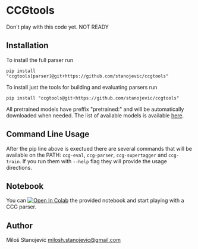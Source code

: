 # CCGtools

Don't play with this code yet. NOT READY

## Installation

To install the full parser run

    pip install "ccgtools[parser]@git+https://github.com/stanojevic/ccgtools"

To install just the tools for building and evaluating parsers run

    pip install "ccgtools@git+https://github.com/stanojevic/ccgtools"

All pretrained models have preffix "pretrained:" and will be automatically downloaded when needed.
The list of available models is available [here](https://github.com/stanojevic/ccgtools/blob/main/ccg/supertagger/configs/pretrained_models_locations.tsv).

## Command Line Usage

After the pip line above is exectued there are several commands that will be available on the PATH:
`ccg-eval`, `ccg-parser`, `ccg-supertagger` and `ccg-train`.
If you run them with `--help` flag they will provide the usage directions.

## Notebook

You can [![Open In Colab](https://colab.research.google.com/assets/colab-badge.svg)](https://colab.research.google.com/github/stanojevic/ccgtools/blob/master/notebooks/demo.ipynb)
the provided notebook and start playing with a CCG parser.

## Author
Miloš Stanojević
milosh.stanojevic@gmail.com
